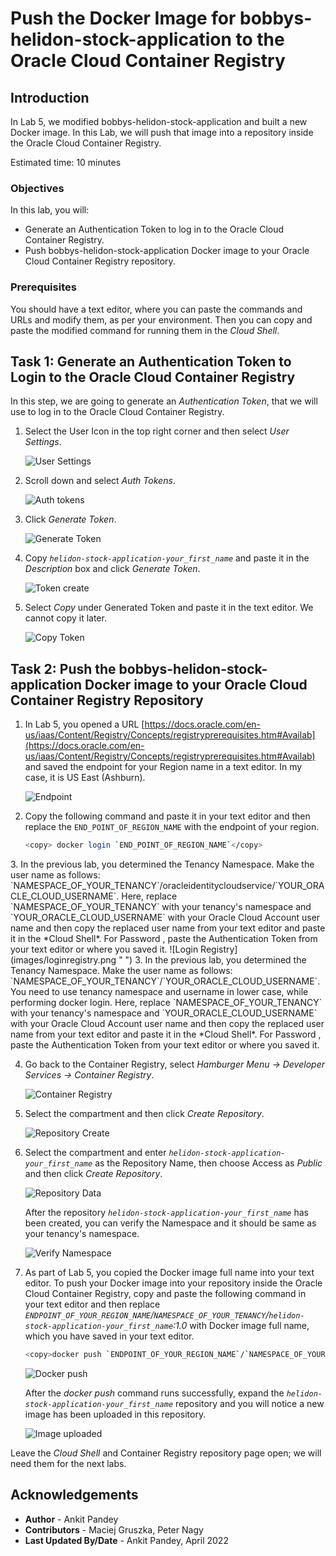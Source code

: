 # Push the Docker Image for bobbys-helidon-stock-application to the Oracle Cloud Container Registry

## Introduction

In Lab 5, we modified bobbys-helidon-stock-application and built a new Docker image. In this Lab, we will push that image into a repository inside the Oracle Cloud Container Registry.

Estimated time: 10 minutes

### Objectives

In this lab, you will:

* Generate an Authentication Token to log in to the Oracle Cloud Container Registry.
* Push bobbys-helidon-stock-application Docker image to your Oracle Cloud Container Registry repository.

### Prerequisites

You should have a text editor, where you can paste the commands and URLs and modify them, as per your environment. Then you can copy and paste the modified command for running them in the *Cloud Shell*.

## Task 1: Generate an Authentication Token to Login to the Oracle Cloud Container Registry

In this step, we are going to generate an *Authentication Token*, that we will use to log in to the Oracle Cloud Container Registry.

1. Select the User Icon in the top right corner and then select *User Settings*.

    ![User Settings](images/usersettings.png " ")

2. Scroll down and select *Auth Tokens*.

    ![Auth tokens](images/authtoken.png " ")

3. Click *Generate Token*.

    ![Generate Token](images/generatetoken.png " ")

4. Copy *`helidon-stock-application-your_first_name`* and paste it in the *Description* box and click *Generate Token*.

    ![Token create](images/tokencreate.png " ")

5. Select *Copy* under Generated Token and paste it in the text editor. We cannot copy it later.

    ![Copy Token](images/copytoken.png " ")

## Task 2: Push the bobbys-helidon-stock-application Docker image to your Oracle Cloud Container Registry Repository


1. In Lab 5, you opened a URL [https://docs.oracle.com/en-us/iaas/Content/Registry/Concepts/registryprerequisites.htm#Availab](https://docs.oracle.com/en-us/iaas/Content/Registry/Concepts/registryprerequisites.htm#Availab) and saved the endpoint for your Region name in a text editor. In my case, it is US East (Ashburn).

    ![Endpoint](images/endpoint.png " ")

 2. Copy the following command and paste it in your text editor and then replace the `END_POINT_OF_REGION_NAME` with the endpoint of your region.

    ```bash
    <copy> docker login `END_POINT_OF_REGION_NAME`</copy>
    ```
<if type="freetier">
3. In the previous lab, you determined the Tenancy Namespace. Make the user name as follows: `NAMESPACE_OF_YOUR_TENANCY`/oracleidentitycloudservice/`YOUR_ORACLE_CLOUD_USERNAME`. Here, replace `NAMESPACE_OF_YOUR_TENANCY` with your tenancy's namespace and `YOUR_ORACLE_CLOUD_USERNAME` with your Oracle Cloud Account user name and then copy the replaced user name from your text editor and paste it in the *Cloud Shell*. For Password , paste the Authentication Token from your text editor or where you saved it.
    ![Login Registry](images/loginregistry.png " ")
</if>

<if type="livelabs">
3. In the previous lab, you determined the Tenancy Namespace. Make the user name as follows: `NAMESPACE_OF_YOUR_TENANCY`/`YOUR_ORACLE_CLOUD_USERNAME`. You need to use tenancy namespace and username in lower case, while performing docker login. Here, replace `NAMESPACE_OF_YOUR_TENANCY` with your tenancy's namespace and `YOUR_ORACLE_CLOUD_USERNAME` with your Oracle Cloud Account user name and then copy the replaced user name from your text editor and paste it in the *Cloud Shell*. For Password , paste the Authentication Token from your text editor or where you saved it.

</if>

4. Go back to the Container Registry, select *Hamburger Menu -> Developer Services -> Container Registry*.

    ![Container Registry](images/containerregistry.png " ")

5. Select the compartment and then click *Create Repository*.

    ![Repository Create](images/repositorycreate.png " ")

6. Select the compartment and enter *`helidon-stock-application-your_first_name`* as the Repository Name, then choose Access as *Public* and then click *Create Repository*.

    ![Repository Data](images/repositorydata.png " ")

    After the repository *`helidon-stock-application-your_first_name`* has been created, you can verify the Namespace and it should be same as your tenancy's namespace.

    ![Verify Namespace](images/verifynamespace.png " ")

7. As part of Lab 5, you copied the Docker image full name into your text editor. To push your Docker image into your repository inside the Oracle Cloud Container Registry, copy and paste the following command in your text editor and then replace *`ENDPOINT_OF_YOUR_REGION_NAME`/`NAMESPACE_OF_YOUR_TENANCY`/`helidon-stock-application-your_first_name`:1.0* with Docker image full name, which you have saved in your text editor.

    ```bash
    <copy>docker push `ENDPOINT_OF_YOUR_REGION_NAME`/`NAMESPACE_OF_YOUR_TENANCY`/helidon-stock-application-your_first_name:1.0</copy>
    ```

    ![Docker push](images/dockerpush.png " ")

    After the *docker push* command runs successfully, expand the *`helidon-stock-application-your_first_name`* repository and you will notice a new image has been uploaded in this repository.

    ![Image uploaded](images/imageuploaded.png " ")

Leave the *Cloud Shell* and Container Registry repository page open; we will need them for the next labs.

## Acknowledgements

* **Author** -  Ankit Pandey
* **Contributors** - Maciej Gruszka, Peter Nagy
* **Last Updated By/Date** - Ankit Pandey, April 2022

